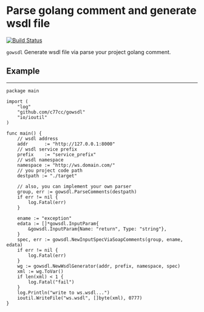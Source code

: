 # Parse golang comment and generate wsdl file

[![Build Status](https://drone.io/github.com/c77cc/gowsdl/status.png)](https://drone.io/github.com/c77cc/gowsdl/latest)

`gowsdl` Generate wsdl file via parse your project golang comment.


## Example
-----------------
```golang
package main

import (
    "log"
    "github.com/c77cc/gowsdl"
    "io/ioutil"
)

func main() {
    // wsdl address
    addr      := "http://127.0.0.1:8000"
    // wsdl service prefix
    prefix    := "service_prefix"
    // wsdl namespace
    namespace := "http://ws.domain.com/"
    // you project code path
    destpath := "./target"

    // also, you can implement your own parser
    group, err := gowsdl.ParseComments(destpath)
    if err != nil {
        log.Fatal(err)
    }

    ename := "exception"
    edata := []*gowsdl.InputParam{
        &gowsdl.InputParam{Name: "return", Type: "string"},
    }
    spec, err := gowsdl.NewInputSpecViaSoapComments(group, ename, edata)
    if err != nil {
        log.Fatal(err)
    }
    wg := gowsdl.NewWsdlGenerator(addr, prefix, namespace, spec)
    xml := wg.ToVar()
    if len(xml) < 1 {
        log.Fatal("fail")
    }
    log.Println("write to ws.wsdl...")
    ioutil.WriteFile("ws.wsdl", []byte(xml), 0777)
}
```
